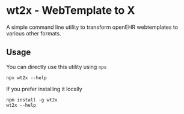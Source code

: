 # wt2x - WebTemplate to X
A simple command line utility to transform openEHR webtemplates to various other formats.

## Usage
You can directly use this utility using `npx`
```
npx wt2x --help
```

If you prefer installing it locally
```
npm install -g wt2x
wt2x --help
```

